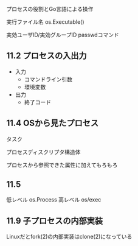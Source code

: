 プロセスの役割とGo言語による操作

実行ファイル名 os.Executable()

実効ユーザID/実効グループID
passwdコマンド

## 11.2 プロセスの入出力

* 入力
    * コマンドライン引数
    * 環境変数
* 出力
    * 終了コード

## 11.4 OSから見たプロセス

タスク

プロセスディスクリプタ構造体

プロセスから参照できた属性に加えてもろもろ

## 11.5

低レベル os.Process
高レベル os/exec

## 11.9 子プロセスの内部実装

Linuxだとfork(2)の内部実装はclone(2)になっている